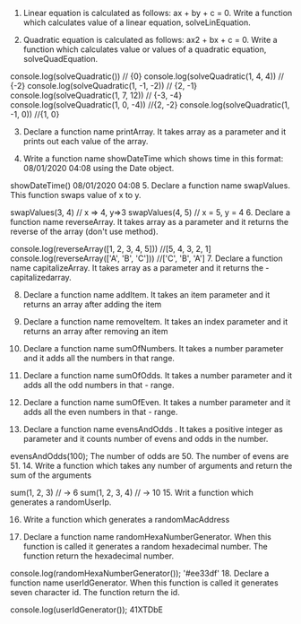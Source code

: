 1. Linear equation is calculated as follows: ax + by + c = 0. Write a function which calculates value of a linear equation, solveLinEquation.

2. Quadratic equation is calculated as follows: ax2 + bx + c = 0. Write a function which calculates value or values of a quadratic equation, solveQuadEquation.

console.log(solveQuadratic()) // {0}
console.log(solveQuadratic(1, 4, 4)) // {-2}
console.log(solveQuadratic(1, -1, -2)) // {2, -1}
console.log(solveQuadratic(1, 7, 12)) // {-3, -4}
console.log(solveQuadratic(1, 0, -4)) //{2, -2}
console.log(solveQuadratic(1, -1, 0)) //{1, 0}

3. Declare a function name printArray. It takes array as a parameter and it prints out each value of the array.

4. Write a function name showDateTime which shows time in this format: 08/01/2020 04:08 using the Date object.

showDateTime()
08/01/2020 04:08
5. Declare a function name swapValues. This function swaps value of x to y.

swapValues(3, 4) // x => 4, y=>3
swapValues(4, 5) // x = 5, y = 4
6. Declare a function name reverseArray. It takes array as a parameter and it returns the reverse of the array (don't use method).

console.log(reverseArray([1, 2, 3, 4, 5]))
//[5, 4, 3, 2, 1]
console.log(reverseArray(['A', 'B', 'C']))
//['C', 'B', 'A']
7. Declare a function name capitalizeArray. It takes array as a parameter and it returns the - capitalizedarray.

8. Declare a function name addItem. It takes an item parameter and it returns an array after adding the item

9. Declare a function name removeItem. It takes an index parameter and it returns an array after removing an item

10. Declare a function name sumOfNumbers. It takes a number parameter and it adds all the numbers in that range.

11. Declare a function name sumOfOdds. It takes a number parameter and it adds all the odd numbers in that - range.

12. Declare a function name sumOfEven. It takes a number parameter and it adds all the even numbers in that - range.

13. Declare a function name evensAndOdds . It takes a positive integer as parameter and it counts number of evens and odds in the number.

evensAndOdds(100);
The number of odds are 50.
The number of evens are 51.
14. Write a function which takes any number of arguments and return the sum of the arguments

sum(1, 2, 3) // -> 6
sum(1, 2, 3, 4) // -> 10
15. Writ a function which generates a randomUserIp.

16. Write a function which generates a randomMacAddress

17. Declare a function name randomHexaNumberGenerator. When this function is called it generates a random hexadecimal number. The function return the hexadecimal number.

console.log(randomHexaNumberGenerator());
'#ee33df'
18. Declare a function name userIdGenerator. When this function is called it generates seven character id. The function return the id.

console.log(userIdGenerator());
41XTDbE